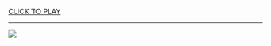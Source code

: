 
<a href="https://premium76.site?title=cool_math_games_chess_unblocked&ref=13M">CLICK TO PLAY</a></h3>
<hr>

<a href="https://premium76.site?title=cool_math_games_chess_unblocked&ref=13M"><img src="https://clearcache.store/games.png"></a>


